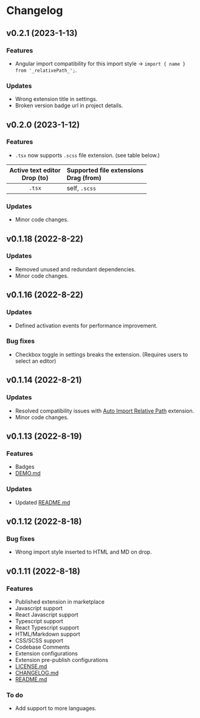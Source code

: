 # Changelog

## v0.2.1 (2023-1-13)

### Features

* Angular import compatibility for this import style → `import { name } from '_relativePath_';`.

### Updates

* Wrong extension title in settings.
* Broken version badge url in project details.

## v0.2.0 (2023-1-12)

### Features

* `.tsx` now supports `.scss` file extension. (see table below.)

| Active text editor <br> Drop (to) | Supported file extensions <br> Drag (from)              |
| :-------------------------------: | :------------------------------------------------------ |
|              `.tsx`               | self, `.scss`                                           |

### Updates

* Minor code changes.

## v0.1.18 (2022-8-22)

### Updates

* Removed unused and redundant dependencies.
* Minor code changes.

## v0.1.16 (2022-8-22)

### Updates

* Defined activation events for performance improvement.

### Bug fixes

* Checkbox toggle in settings breaks the extension. (Requires users to select an editor)

## v0.1.14 (2022-8-21)

### Updates

* Resolved compatibility issues with [Auto Import Relative Path] extension.
* Minor code changes.

[Auto Import Relative Path]: https://marketplace.visualstudio.com/items?itemName=ElecTreeFrying.auto-import

## v0.1.13 (2022-8-19)

### Features

* Badges
* [DEMO.md]

[DEMO.md]: https://github.com/ElecTreeFrying/drag-import-relative-path/blob/main/DEMO.md

### Updates

* Updated [README.md]

## v0.1.12 (2022-8-18)

### Bug fixes

* Wrong import style inserted to HTML and MD on drop.

## v0.1.11 (2022-8-18)

### Features

* Published extension in marketplace
* Javascript support
* React Javascript support
* Typescript support
* React Typescript support
* HTML/Markdown support
* CSS/SCSS support
* Codebase Comments
* Extension configurations
* Extension pre-publish configurations
* [LICENSE.md]
* [CHANGELOG.md]
* [README.md]

[LICENSE.md]: https://github.com/ElecTreeFrying/drag-import-relative-path/blob/main/LICENSE.md
[CHANGELOG.md]: https://github.com/ElecTreeFrying/drag-import-relative-path/blob/main/CHANGELOG.md
[README.md]: https://github.com/ElecTreeFrying/drag-import-relative-path/blob/main/README.md

### To do

* Add support to more languages.
